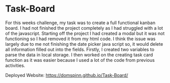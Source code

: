 # Task-Board

For this weeks challenge, my task was to create a full functional kanban board. I had not finished the project completely as I had struggled with a lot of the javascript. Starting off the project I had created a modal but it was not functioning so I had removed it from my html code. I think the issue was largely due to me not finishing the date picker java script so, it would delete all information filled out into the fields. Firstly, I created two variables to parse the data in local storage. I then worked on the creating task card function as it was easier because I used a lot of the code from previous activities. 

Deployed Website: https://domspinn.github.io/Task-Board/
